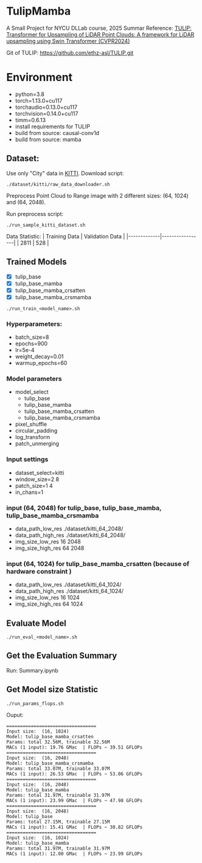 # TulipMamba
A Small Project for NYCU DLLab course, 2025 Summar
Reference: [TULIP: Transformer for Upsampling of LiDAR Point Clouds: A framework for LiDAR upsampling using Swin Transformer \(CVPR2024\)](https://arxiv.org/abs/2312.06733)

Git of TULIP: https://github.com/ethz-asl/TULIP.git

# Environment
- python=3.8
- torch=1.13.0+cu117
- torchaudio=0.13.0+cu117
- torchvision=0.14.0+cu117
- timm=0.6.13
- install requirements for TULIP
- build from source: causal-conv1d
- build from source: mamba

## Dataset:
Use only "City" data in [KITTI](https://www.cvlibs.net/datasets/kitti/raw_data.php?type=city). Download script:
```bash=
./dataset/kitti/raw_data_downloader.sh
```
Preprocess Point Cloud to Range image with 2 different sizes: (64, 1024) and (64, 2048). 

Run preprocess script:
```bash=
./run_sample_kitti_dataset.sh
```

Data Statistic:
| Training Data | Validation Data |
|-------------|-----------------|
|    2811     |   528           |

## Trained Models

- [x] tulip_base
- [x] tulip_base_mamba
- [x] tulip_base_mamba_crsatten
- [x] tulip_base_mamba_crsmamba

```bash=
./run_train_<model_name>.sh
```

### Hyperparameters:
- batch_size=8
- epochs=900
- lr=5e-4
- weight_decay=0.01
- warmup_epochs=60
### Model parameters
- model_select
    - tulip_base
    - tulip_base_mamba
    - tulip_base_mamba_crsatten
    - tulip_base_mamba_crsmamba
- pixel_shuffle 
- circular_padding 
- log_transform 
- patch_unmerging 
### Input settings
- dataset_select=kitti
- window_size=2 8
- patch_size=1 4
- in_chans=1
### input (64, 2048) for tulip_base, tulip_base_mamba, tulip_base_mamba_crsmamba
- data_path_low_res ./dataset/kitti_64_2048/
- data_path_high_res ./dataset/kitti_64_2048/
- img_size_low_res 16 2048
- img_size_high_res 64 2048

### input (64, 1024) for tulip_base_mamba_crsatten (because of hardware constraint )
- data_path_low_res ./dataset/kitti_64_1024/
- data_path_high_res ./dataset/kitti_64_1024/
- img_size_low_res 16 1024
- img_size_high_res 64 1024

## Evaluate Model
```bash=
./run_eval_<model_name>.sh
```

## Get the Evaluation Summary
Run: Summary.ipynb

## Get Model size Statistic
```bash=
./run_params_flops.sh
```
Ouput:
```
=================================
Input size:  (16, 1024)
Model: tulip_base_mamba_crsatten
Params: total 32.56M, trainable 32.56M
MACs (1 input): 19.76 GMac  | FLOPs ~ 39.51 GFLOPs
=================================
Input size:  (16, 2048)
Model: tulip_base_mamba_crsmamba
Params: total 33.07M, trainable 33.07M
MACs (1 input): 26.53 GMac  | FLOPs ~ 53.06 GFLOPs
=================================
Input size:  (16, 2048)
Model: tulip_base_mamba
Params: total 31.97M, trainable 31.97M
MACs (1 input): 23.99 GMac  | FLOPs ~ 47.98 GFLOPs
=================================
Input size:  (16, 2048)
Model: tulip_base
Params: total 27.15M, trainable 27.15M
MACs (1 input): 15.41 GMac  | FLOPs ~ 30.82 GFLOPs
=================================
Input size:  (16, 1024)
Model: tulip_base_mamba
Params: total 31.97M, trainable 31.97M
MACs (1 input): 12.00 GMac  | FLOPs ~ 23.99 GFLOPs
```
